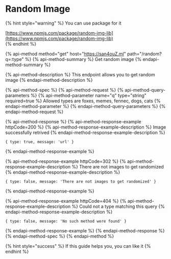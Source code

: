 # Random Image

{% hint style="warning" %}
You can use package for it

[https://www.npmjs.com/package/random-img-lib](https://www.npmjs.com/package/random-img-lib)  
{% endhint %}

{% api-method method="get" host="https://san4ouZ.ml" path="/random?q=:type" %}
{% api-method-summary %}
Get random image
{% endapi-method-summary %}

{% api-method-description %}
This endpoint allows you to get random image
{% endapi-method-description %}

{% api-method-spec %}
{% api-method-request %}
{% api-method-query-parameters %}
{% api-method-parameter name="q" type="string" required=true %}
Allowed types are foxes, memes, fennec, dogs, cats
{% endapi-method-parameter %}
{% endapi-method-query-parameters %}
{% endapi-method-request %}

{% api-method-response %}
{% api-method-response-example httpCode=200 %}
{% api-method-response-example-description %}
Image successfully retrived
{% endapi-method-response-example-description %}

```
{ type: true, message: 'url' }
```
{% endapi-method-response-example %}

{% api-method-response-example httpCode=302 %}
{% api-method-response-example-description %}
There are not images to get randomized
{% endapi-method-response-example-description %}

```
{ type: false, message: 'There are not images to get randomized' }
```
{% endapi-method-response-example %}

{% api-method-response-example httpCode=404 %}
{% api-method-response-example-description %}
Could not a type matching this query
{% endapi-method-response-example-description %}

```
{ type: false, message: 'No such method were found' }
```
{% endapi-method-response-example %}
{% endapi-method-response %}
{% endapi-method-spec %}
{% endapi-method %}

{% hint style="success" %}
If this guide helps you, you can like it
{% endhint %}

